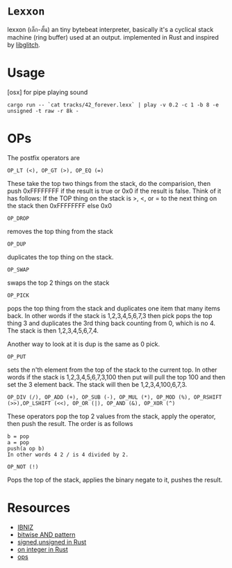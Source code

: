 # `Lexxon`

lexxon (เล็ก-สั้น) an tiny bytebeat interpreter, basically it's a cyclical stack machine (ring buffer) used at an output. implemented in Rust and inspired by [libglitch](https://github.com/erlehmann/libglitch). 


# Usage 
[osx] for pipe playing sound 
```
cargo run -- `cat tracks/42_forever.lexx` | play -v 0.2 -c 1 -b 8 -e unsigned -t raw -r 8k -
```

# OPs
The postfix operators are

`OP_LT (<), OP_GT (>), OP_EQ (=)`

These take the top two things from the stack, do the comparision, then push 0xFFFFFFFF if the result is true or 0x0 if the result is false. Think of it has follows: If the TOP thing on the stack is >, <, or = to the next thing on the stack then 0xFFFFFFFF else 0x0

`OP_DROP`

removes the top thing from the stack

`OP_DUP`

duplicates the top thing on the stack.

`OP_SWAP`

swaps the top 2 things on the stack

`OP_PICK`

pops the top thing from the stack and duplicates one item that many items back. In other words if the stack is 1,2,3,4,5,6,7,3 then pick pops the top thing 3 and duplicates the 3rd thing back counting from 0, which is no 4. The stack is then 1,2,3,4,5,6,7,4.

Another way to look at it is dup is the same as 0 pick.

`OP_PUT`

sets the n'th element from the top of the stack to the current top. In other words if the stack is 1,2,3,4,5,6,7,3,100 then put will pull the top 100 and then set the 3 element back. The stack will then be 1,2,3,4,100,6,7,3.

`OP_DIV (/), OP_ADD (+), OP_SUB (-), OP_MUL (*), OP_MOD (%), OP_RSHIFT (>>),OP_LSHIFT (<<), OP_OR (|), OP_AND (&), OP_XOR (^)`

These operators pop the top 2 values from the stack, apply the operator, then push the result. The order is as follows

```
b = pop
a = pop
push(a op b)
In other words 4 2 / is 4 divided by 2.
```
`OP_NOT (!)`

Pops the top of the stack, applies the binary negate to it, pushes the result.

# Resources
- [IBNIZ](http://viznut.fi/texts-en/ibniz.html)
- [bitwise AND pattern](https://medium.com/biffures/part-2-the-beauty-of-bitwise-and-or-cdf1d8d87891#.oltigrnle)
- [signed,unsigned in Rust](https://towardsdatascience.com/unsinged-signed-integers-and-casting-in-rust-9a847bfc398f)
- [on integer in Rust](https://medium.com/@marcinbaraniecki/on-integer-types-in-rust-b3dc1b0a23d3)
- [ops](https://github1s.com/greggman/html5bytebeat)

